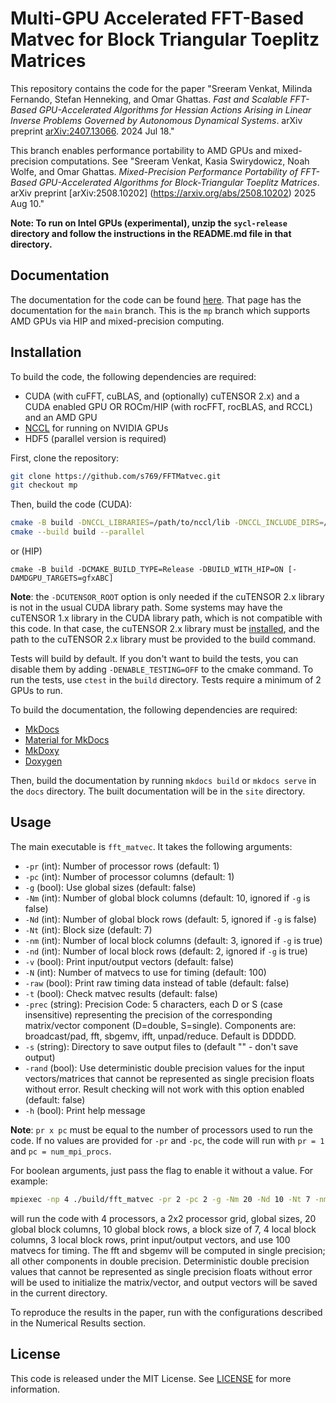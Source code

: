# Multi-GPU Accelerated FFT-Based Matvec for Block Triangular Toeplitz Matrices

This repository contains the code for the paper "Sreeram Venkat, Milinda Fernando, Stefan Henneking, and Omar Ghattas. _Fast and Scalable FFT-Based GPU-Accelerated Algorithms for Hessian Actions Arising in Linear Inverse Problems Governed by Autonomous Dynamical Systems_. arXiv preprint [arXiv:2407.13066](https://arxiv.org/abs/2407.13066). 2024 Jul 18."

This branch enables performance portability to AMD GPUs and mixed-precision computations. See "Sreeram Venkat, Kasia Swirydowicz, Noah Wolfe, and Omar Ghattas. _Mixed-Precision Performance Portability of FFT-Based GPU-Accelerated Algorithms for Block-Triangular Toeplitz Matrices_. arXiv preprint [arXiv:2508.10202] (https://arxiv.org/abs/2508.10202) 2025 Aug 10."

**Note: To run on Intel GPUs (experimental), unzip the `sycl-release` directory and follow the instructions in the README.md file in that directory.**

## Documentation

The documentation for the code can be found [here](https://fftmatvec.readthedocs.io/en/latest/). That page has the documentation for the `main` branch. This is the `mp` branch which supports AMD GPUs via HIP and mixed-precision computing. 

## Installation

To build the code, the following dependencies are required:

- CUDA (with cuFFT, cuBLAS, and (optionally) cuTENSOR 2.x) and a CUDA enabled GPU OR ROCm/HIP (with rocFFT, rocBLAS, and RCCL) and an AMD GPU
- [NCCL](https://github.com/NVIDIA/nccl) for running on NVIDIA GPUs
- HDF5 (parallel version is required)

First, clone the repository:
```bash
git clone https://github.com/s769/FFTMatvec.git
git checkout mp
```

Then, build the code (CUDA):
```bash
cmake -B build -DNCCL_LIBRARIES=/path/to/nccl/lib -DNCCL_INCLUDE_DIRS=/path/to/nccl/include -DCMAKE_BUILD_TYPE=Release [-DCUTENSOR_ROOT=/path/to/cutensor] [-DCUDA_ARCH=XX]
cmake --build build --parallel
```
or (HIP)
```
cmake -B build -DCMAKE_BUILD_TYPE=Release -DBUILD_WITH_HIP=ON [-DAMDGPU_TARGETS=gfxABC]
```

**Note**: the `-DCUTENSOR_ROOT` option is only needed if the cuTENSOR 2.x library is not in the usual CUDA library path. Some systems may have the cuTENSOR 1.x library in the CUDA library path, which is not compatible with this code. In that case, the cuTENSOR 2.x library must be [installed](https://developer.nvidia.com/cutensor-downloads), and the path to the cuTENSOR 2.x library must be provided to the build command.

Tests will build by default. If you don't want to build the tests, you can disable them by adding `-DENABLE_TESTING=OFF` to the cmake command. To run the tests, use `ctest` in the `build` directory. Tests require a minimum of 2 GPUs to run.


To build the documentation, the following dependencies are required:

- [MkDocs](https://www.mkdocs.org/)
- [Material for MkDocs](https://squidfunk.github.io/mkdocs-material/)
- [MkDoxy](https://github.com/JakubAndrysek/MkDoxy)
- [Doxygen](https://www.doxygen.nl/index.html)

Then, build the documentation by running `mkdocs build` or `mkdocs serve` in the `docs` directory. The built documentation will be in the `site` directory.


## Usage

The main executable is `fft_matvec`. It takes the following arguments:

- `-pr` (int): Number of processor rows (default: 1)
- `-pc` (int): Number of processor columns (default: 1)
- `-g` (bool): Use global sizes (default: false)
- `-Nm` (int): Number of global block columns (default: 10, ignored if `-g` is false)
- `-Nd` (int): Number of global block rows (default: 5, ignored if `-g` is false)   
- `-Nt` (int): Block size (default: 7)
- `-nm` (int): Number of local block columns (default: 3, ignored if `-g` is true)
- `-nd` (int): Number of local block rows (default: 2, ignored if `-g` is true)
- `-v` (bool): Print input/output vectors (default: false)
- `-N` (int): Number of matvecs to use for timing (default: 100)
- `-raw` (bool): Print raw timing data instead of table (default: false)
- `-t` (bool): Check matvec results (default: false)
- `-prec` (string): Precision Code: 5 characters, each D or S (case insensitive) representing the precision of the corresponding matrix/vector component (D=double, S=single). Components are: broadcast/pad, fft, sbgemv, ifft, unpad/reduce. Default is DDDDD.
- `-s` (string): Directory to save output files to (default "" - don't save output)
- `-rand` (bool): Use deterministic double precision values for the input vectors/matrices that cannot be represented as single precision floats without error. Result checking will not work with this option enabled (default: false)
- `-h` (bool): Print help message

**Note**: `pr x pc` must be equal to the number of processors used to run the code. If no values are provided for `-pr` and `-pc`, the code will run with `pr = 1` and `pc = num_mpi_procs`.

For boolean arguments, just pass the flag to enable it without a value. For example:
```bash
mpiexec -np 4 ./build/fft_matvec -pr 2 -pc 2 -g -Nm 20 -Nd 10 -Nt 7 -nm 4 -nd 3 -v -N 100 -prec dssdd -rand -s .
```

will run the code with 4 processors, a 2x2 processor grid, global sizes, 20 global block columns, 10 global block rows, a block size of 7, 4 local block columns, 3 local block rows, print input/output vectors, and use 100 matvecs for timing. The fft and sbgemv will be computed in single precision; all other components in double precision. Deterministic double precision values that cannot be represented as single precision floats without error will be used to initialize the matrix/vector, and output vectors will be saved in the current directory.

To reproduce the results in the paper, run with the configurations described in the Numerical Results section.


## License

This code is released under the MIT License. See [LICENSE](LICENSE) for more information.







